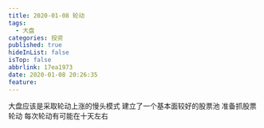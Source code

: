 ```yaml
---
title: 2020-01-08 轮动
tags:
  - 大盘
categories: 投资
published: true
hideInList: false
isTop: false
abbrlink: 17ea1973
date: 2020-01-08 20:26:35
feature:
---
```

大盘应该是采取轮动上涨的慢头模式
建立了一个基本面较好的股票池
准备抓股票轮动
每次轮动有可能在十天左右
<!-- more -->
